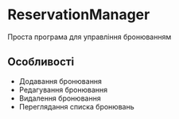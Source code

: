 # ReservationManager
Проста програма для управлiння бронюванням
## Особливості

- Додавання бронювання
- Редагування бронювання
- Видалення бронювання
- Переглядання списка бронювань
